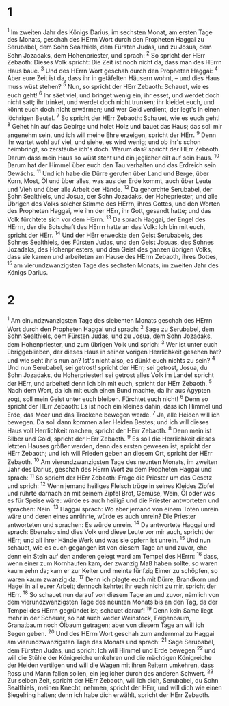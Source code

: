 # 1
<sup>1</sup> Im zweiten Jahr des Königs Darius, im sechsten Monat, am ersten Tage des Monats, geschah des HErrn Wort durch den Propheten Haggai zu Serubabel, dem Sohn Sealthiels, dem Fürsten Judas, und zu Josua, dem Sohn Jozadaks, dem Hohenpriester, und sprach: <sup>2</sup> So spricht der HErr Zebaoth: Dieses Volk spricht: Die Zeit ist noch nicht da, dass man des HErrn Haus baue. <sup>3</sup> Und des HErrn Wort geschah durch den Propheten Haggai: <sup>4</sup> Aber eure Zeit ist da, dass ihr in getäfelten Häusern wohnt, – und dies Haus muss wüst stehen? <sup>5</sup> Nun, so spricht der HErr Zebaoth: Schauet, wie es euch geht! <sup>6</sup> Ihr säet viel, und bringet wenig ein; ihr esset, und werdet doch nicht satt; ihr trinket, und werdet doch nicht trunken; ihr kleidet euch, und könnt euch doch nicht erwärmen; und wer Geld verdient, der legt's in einen löchrigen Beutel. <sup>7</sup> So spricht der HErr Zebaoth: Schauet, wie es euch geht! <sup>8</sup> Gehet hin auf das Gebirge und holet Holz und bauet das Haus; das soll mir angenehm sein, und ich will meine Ehre erzeigen, spricht der HErr. <sup>9</sup> Denn ihr wartet wohl auf viel, und siehe, es wird wenig; und ob ihr's schon heimbringt, so zerstäube ich's doch. Warum das? spricht der HErr Zebaoth. Darum dass mein Haus so wüst steht und ein jeglicher eilt auf sein Haus. <sup>10</sup> Darum hat der Himmel über euch den Tau verhalten und das Erdreich sein Gewächs. <sup>11</sup> Und ich habe die Dürre gerufen über Land und Berge, über Korn, Most, Öl und über alles, was aus der Erde kommt, auch über Leute und Vieh und über alle Arbeit der Hände. <sup>12</sup> Da gehorchte Serubabel, der Sohn Sealthiels, und Josua, der Sohn Jozadaks, der Hohepriester, und alle Übrigen des Volks solcher Stimme des HErrn, ihres Gottes, und den Worten des Propheten Haggai, wie ihn der HErr, ihr Gott, gesandt hatte; und das Volk fürchtete sich vor dem HErrn. <sup>13</sup> Da sprach Haggai, der Engel des HErrn, der die Botschaft des HErrn hatte an das Volk: Ich bin mit euch, spricht der HErr. <sup>14</sup> Und der HErr erweckte den Geist Serubabels, des Sohnes Sealthiels, des Fürsten Judas, und den Geist Josuas, des Sohnes Jozadaks, des Hohenpriesters, und den Geist des ganzen übrigen Volks, dass sie kamen und arbeiteten am Hause des HErrn Zebaoth, ihres Gottes, <sup>15</sup> am vierundzwanzigsten Tage des sechsten Monats, im zweiten Jahr des Königs Darius.
# 2
<sup>1</sup> Am einundzwanzigsten Tage des siebenten Monats geschah des HErrn Wort durch den Propheten Haggai und sprach: <sup>2</sup> Sage zu Serubabel, dem Sohn Sealthiels, dem Fürsten Judas, und zu Josua, dem Sohn Jozadaks, dem Hohenpriester, und zum übrigen Volk und sprich: <sup>3</sup> Wer ist unter euch übriggeblieben, der dieses Haus in seiner vorigen Herrlichkeit gesehen hat? und wie seht ihr's nun an? Ist's nicht also, es dünkt euch nichts zu sein? <sup>4</sup> Und nun Serubabel, sei getrost! spricht der HErr; sei getrost, Josua, du Sohn Jozadaks, du Hoherpriester! sei getrost alles Volk im Lande! spricht der HErr, und arbeitet! denn ich bin mit euch, spricht der HErr Zebaoth. <sup>5</sup> Nach dem Wort, da ich mit euch einen Bund machte, da ihr aus Ägypten zogt, soll mein Geist unter euch bleiben. Fürchtet euch nicht! <sup>6</sup> Denn so spricht der HErr Zebaoth: Es ist noch ein kleines dahin, dass ich Himmel und Erde, das Meer und das Trockene bewegen werde. <sup>7</sup> Ja, alle Heiden will ich bewegen. Da soll dann kommen aller Heiden Bestes; und ich will dieses Haus voll Herrlichkeit machen, spricht der HErr Zebaoth. <sup>8</sup> Denn mein ist Silber und Gold, spricht der HErr Zebaoth. <sup>9</sup> Es soll die Herrlichkeit dieses letzten Hauses größer werden, denn des ersten gewesen ist, spricht der HErr Zebaoth; und ich will Frieden geben an diesem Ort, spricht der HErr Zebaoth. <sup>10</sup> Am vierundzwanzigsten Tage des neunten Monats, im zweiten Jahr des Darius, geschah des HErrn Wort zu dem Propheten Haggai und sprach: <sup>11</sup> So spricht der HErr Zebaoth: Frage die Priester um das Gesetz und sprich: <sup>12</sup> Wenn jemand heiliges Fleisch trüge in seines Kleides Zipfel und rührte darnach an mit seinem Zipfel Brot, Gemüse, Wein, Öl oder was es für Speise wäre: würde es auch heilig? und die Priester antworteten und sprachen: Nein. <sup>13</sup> Haggai sprach: Wo aber jemand von einem Toten unrein wäre und deren eines anrührte, würde es auch unrein? Die Priester antworteten und sprachen: Es würde unrein. <sup>14</sup> Da antwortete Haggai und sprach: Ebenalso sind dies Volk und diese Leute vor mir auch, spricht der HErr; und all ihrer Hände Werk und was sie opfern ist unrein. <sup>15</sup> Und nun schauet, wie es euch gegangen ist von diesem Tage an und zuvor, ehe denn ein Stein auf den anderen gelegt ward am Tempel des HErrn: <sup>16</sup> dass, wenn einer zum Kornhaufen kam, der zwanzig Maß haben sollte, so waren kaum zehn da; kam er zur Kelter und meinte fünfzig Eimer zu schöpfen, so waren kaum zwanzig da. <sup>17</sup> Denn ich plagte euch mit Dürre, Brandkorn und Hagel in all eurer Arbeit; dennoch kehrtet ihr euch nicht zu mir, spricht der HErr. <sup>18</sup> So schauet nun darauf von diesem Tage an und zuvor, nämlich von dem vierundzwanzigsten Tage des neunten Monats bis an den Tag, da der Tempel des HErrn gegründet ist; schauet darauf! <sup>19</sup> Denn kein Same liegt mehr in der Scheuer, so hat auch weder Weinstock, Feigenbaum, Granatbaum noch Ölbaum getragen; aber von diesem Tage an will ich Segen geben. <sup>20</sup> Und des HErrn Wort geschah zum andernmal zu Haggai am vierundzwanzigsten Tage des Monats und sprach: <sup>21</sup> Sage Serubabel, dem Fürsten Judas, und sprich: Ich will Himmel und Erde bewegen <sup>22</sup> und will die Stühle der Königreiche umkehren und die mächtigen Königreiche der Heiden vertilgen und will die Wagen mit ihren Reitern umkehren, dass Ross und Mann fallen sollen, ein jeglicher durch des anderen Schwert. <sup>23</sup> Zur selben Zeit, spricht der HErr Zebaoth, will ich dich, Serubabel, du Sohn Sealthiels, meinen Knecht, nehmen, spricht der HErr, und will dich wie einen Siegelring halten; denn ich habe dich erwählt, spricht der HErr Zebaoth.